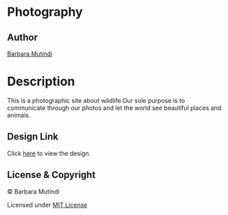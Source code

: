 # Photography
## Author  
  
[Barbara Mutindi](https://github.com/barbaramutindi)  
  
# Description  
This is a photographic site about wildlife.Our sole purpose is to communicate through our photos and let the world see beautiful places and animals.

##  Design Link  
 Click [here](https://www.figma.com/file/utHTZ6roSf1SIhYeRoCxkT/Photography?node-id=0%3A1)  to view the design.

 ## License & Copyright
© Barbara Mutindi

Licensed under [MIT License](LICENSE)